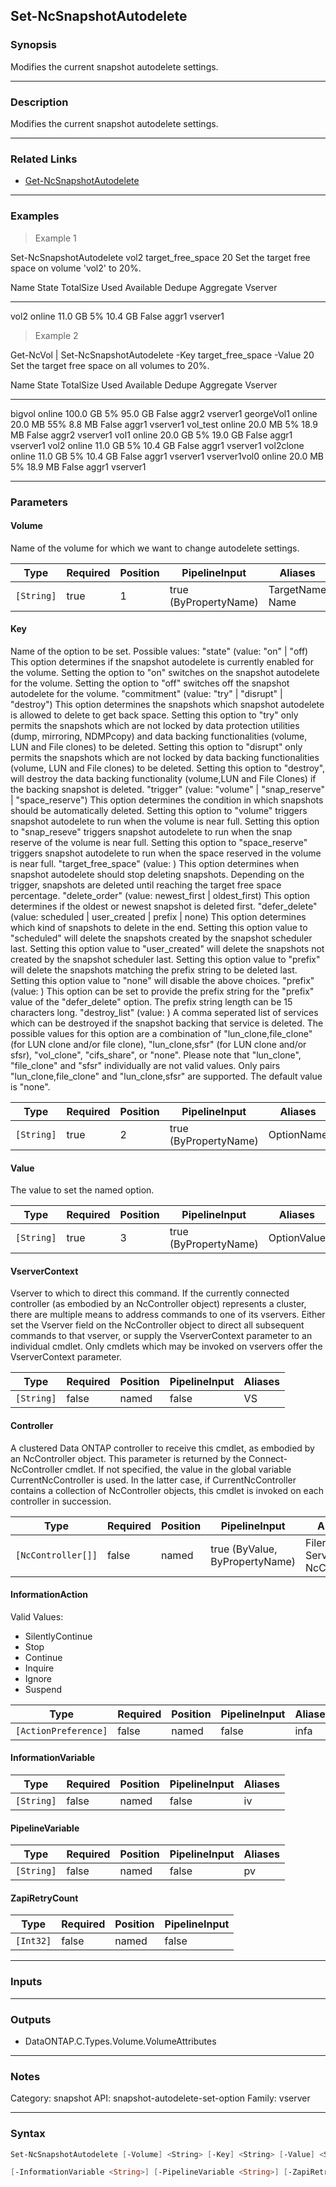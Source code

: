 Set-NcSnapshotAutodelete
------------------------

### Synopsis
Modifies the current snapshot autodelete settings.

---

### Description

Modifies the current snapshot autodelete settings.

---

### Related Links
* [Get-NcSnapshotAutodelete](Get-NcSnapshotAutodelete)

---

### Examples
> Example 1

Set-NcSnapshotAutodelete vol2 target_free_space 20
Set the target free space on volume 'vol2' to 20%.

Name State  TotalSize Used Available Dedupe Aggregate Vserver
---- -----  --------- ---- --------- ------ --------- -------
vol2 online   11.0 GB   5%   10.4 GB False  aggr1     vserver1

> Example 2

Get-NcVol | Set-NcSnapshotAutodelete -Key target_free_space -Value 20
Set the target free space on all volumes to 20%.

Name         State  TotalSize Used Available Dedupe Aggregate Vserver
----         -----  --------- ---- --------- ------ --------- -------
bigvol       online  100.0 GB   5%   95.0 GB False  aggr2     vserver1
georgeVol1   online   20.0 MB  55%    8.8 MB False  aggr1     vserver1
vol_test     online   20.0 MB   5%   18.9 MB False  aggr2     vserver1
vol1         online   20.0 GB   5%   19.0 GB False  aggr1     vserver1
vol2         online   11.0 GB   5%   10.4 GB False  aggr1     vserver1
vol2clone    online   11.0 GB   5%   10.4 GB False  aggr1     vserver1
vserver1vol0 online   20.0 MB   5%   18.9 MB False  aggr1     vserver1

---

### Parameters
#### **Volume**
Name of the volume for which we want to change autodelete settings.

|Type      |Required|Position|PipelineInput        |Aliases            |
|----------|--------|--------|---------------------|-------------------|
|`[String]`|true    |1       |true (ByPropertyName)|TargetName<br/>Name|

#### **Key**
Name of the option to be set.
Possible values: 
"state" (value: "on" | "off)
This option determines if the snapshot autodelete is currently enabled for the volume. Setting the option to "on" switches on the snapshot autodelete for the volume. Setting the option to "off" switches off the snapshot autodelete for the volume.
"commitment" (value: "try" | "disrupt" | "destroy")
This option determines the snapshots which snapshot autodelete is allowed to delete to get back space.  Setting this option to "try" only permits the snapshots which are not locked by data protection utilities (dump, mirroring, NDMPcopy) and data backing functionalities (volume, LUN and File clones) to be deleted.  Setting this option to "disrupt" only permits the snapshots which are not locked by data backing functionalities (volume, LUN and File clones) to be deleted.  Setting this option to "destroy", will destroy the data backing functionality (volume,LUN and File Clones) if the backing snapshot is deleted.
"trigger" (value: "volume" | "snap_reserve" | "space_reserve")
This option determines the condition in which snapshots should be automatically deleted. Setting this option to "volume" triggers snapshot autodelete to run when the volume is near full.  Setting this option to "snap_reseve" triggers snapshot autodelete to run when the snap reserve of the volume is near full.  Setting this option to "space_reserve" triggers snapshot autodelete to run when the space reserved in the volume is near full.
"target_free_space" (value: <number>)
This option determines when snapshot autodelete should stop deleting snapshots.  Depending on the trigger, snapshots are deleted until reaching the target free space percentage.
"delete_order" (value: newest_first | oldest_first)
This option determines if the oldest or newest snapshot is deleted first.
"defer_delete" (value: scheduled | user_created | prefix | none)
This option determines which kind of snapshots to delete in the end.  Setting this option value to "scheduled" will delete the snapshots created by the snapshot scheduler last.  Setting this option value to "user_created" will delete the snapshots not created by the snapshot scheduler last.  Setting this option value to "prefix" will delete the snapshots matching the prefix string to be deleted last.  Setting this option value to "none" will disable the above choices.
"prefix" (value: <string>)
This option can be set to provide the prefix string for the "prefix" value of the "defer_delete" option.  The prefix string length can be 15 characters long.
"destroy_list" (value: <string>)
A comma seperated list of services which can be destroyed if the snapshot backing that service is deleted.  The possible values for this option are a combination of "lun_clone,file_clone" (for LUN clone and/or file clone), "lun_clone,sfsr" (for LUN clone and/or sfsr), "vol_clone", "cifs_share", or "none".  Please note that "lun_clone", "file_clone" and "sfsr" individually are not valid values.  Only pairs "lun_clone,file_clone" and "lun_clone,sfsr" are supported.  The default value is "none".

|Type      |Required|Position|PipelineInput        |Aliases   |
|----------|--------|--------|---------------------|----------|
|`[String]`|true    |2       |true (ByPropertyName)|OptionName|

#### **Value**
The value to set the named option.

|Type      |Required|Position|PipelineInput        |Aliases    |
|----------|--------|--------|---------------------|-----------|
|`[String]`|true    |3       |true (ByPropertyName)|OptionValue|

#### **VserverContext**
Vserver to which to direct this command.  If the currently connected controller (as embodied by an NcController object) represents a cluster, there are multiple means to address commands to one of its vservers.  Either set the Vserver field on the NcController object to direct all subsequent commands to that vserver, or supply the VserverContext parameter to an individual cmdlet.  Only cmdlets which may be invoked on vservers offer the VserverContext parameter.

|Type      |Required|Position|PipelineInput|Aliases|
|----------|--------|--------|-------------|-------|
|`[String]`|false   |named   |false        |VS     |

#### **Controller**
A clustered Data ONTAP controller to receive this cmdlet, as embodied by an NcController object.  This parameter is returned by the Connect-NcController cmdlet.  If not specified, the value in the global variable CurrentNcController is used.  In the latter case, if CurrentNcController contains a collection of NcController objects, this cmdlet is invoked on each controller in succession.

|Type              |Required|Position|PipelineInput                 |Aliases                          |
|------------------|--------|--------|------------------------------|---------------------------------|
|`[NcController[]]`|false   |named   |true (ByValue, ByPropertyName)|Filer<br/>Server<br/>NcController|

#### **InformationAction**

Valid Values:

* SilentlyContinue
* Stop
* Continue
* Inquire
* Ignore
* Suspend

|Type                |Required|Position|PipelineInput|Aliases|
|--------------------|--------|--------|-------------|-------|
|`[ActionPreference]`|false   |named   |false        |infa   |

#### **InformationVariable**

|Type      |Required|Position|PipelineInput|Aliases|
|----------|--------|--------|-------------|-------|
|`[String]`|false   |named   |false        |iv     |

#### **PipelineVariable**

|Type      |Required|Position|PipelineInput|Aliases|
|----------|--------|--------|-------------|-------|
|`[String]`|false   |named   |false        |pv     |

#### **ZapiRetryCount**

|Type     |Required|Position|PipelineInput|
|---------|--------|--------|-------------|
|`[Int32]`|false   |named   |false        |

---

### Inputs

---

### Outputs
* DataONTAP.C.Types.Volume.VolumeAttributes

---

### Notes
Category: snapshot
API: snapshot-autodelete-set-option
Family: vserver

---

### Syntax
```PowerShell
Set-NcSnapshotAutodelete [-Volume] <String> [-Key] <String> [-Value] <String> [-VserverContext <String>] [-Controller <NcController[]>] [-InformationAction <ActionPreference>] 
```
```PowerShell
[-InformationVariable <String>] [-PipelineVariable <String>] [-ZapiRetryCount <Int32>] [<CommonParameters>]
```
